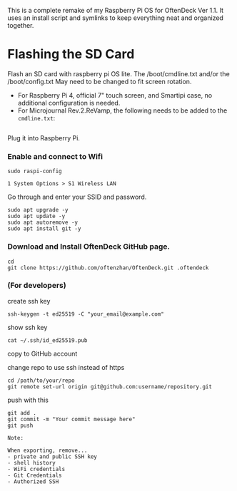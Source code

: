 This is a complete remake of my Raspberry Pi OS for OftenDeck Ver 1.1. It uses an install script and symlinks to keep everything neat and organized together.

# Flashing the SD Card

Flash an SD card with raspberry pi OS lite. The /boot/cmdline.txt and/or the /boot/config.txt May need to be changed to fit screen rotation.

- For Raspberry Pi 4, official 7" touch screen, and Smartipi case, no additional configuration is needed.
- For Microjournal Rev.2.ReVamp, the following needs to be added to the `cmdline.txt`:

```

```

Plug it into Raspberry Pi. 

### Enable and connect to Wifi

```
sudo raspi-config
```

`1 System Options > S1 Wireless LAN`

Go through and enter your SSID and password.

```
sudo apt upgrade -y
sudo apt update -y
sudo apt autoremove -y
sudo apt install git -y
```

### Download and Install OftenDeck GitHub page.
```
cd
git clone https://github.com/oftenzhan/OftenDeck.git .oftendeck
```

### (For developers)

create ssh key

```
ssh-keygen -t ed25519 -C "your_email@example.com"
```

show ssh key

```
cat ~/.ssh/id_ed25519.pub
```

copy to GitHub account

change repo to use ssh instead of https

```
cd /path/to/your/repo
git remote set-url origin git@github.com:username/repository.git

```

push with this

```
git add .
git commit -m "Your commit message here"
git push

```














```
Note:

When exporting, remove...
- private and public SSH key
- shell history
- WiFi credentials
- Git Credentials
- Authorized SSH
```
